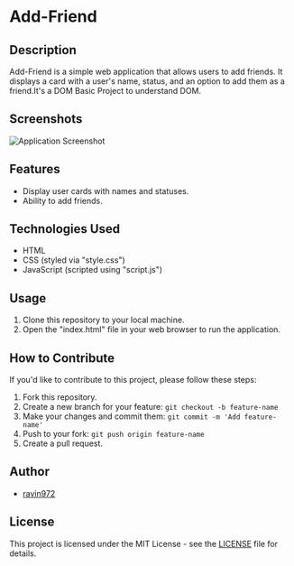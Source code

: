 # Add-Friend

## Description

Add-Friend is a simple web application that allows users to add friends. It displays a card with a user's name, status, and an option to add them as a friend.It's a DOM Basic Project to understand DOM.

## Screenshots

![Application Screenshot](https://github.com/ravin972/AddFriendFeature/assets/59820924/3640e6b3-a066-4b99-a2a1-3010af07902f)

## Features

- Display user cards with names and statuses.
- Ability to add friends.

## Technologies Used

- HTML
- CSS (styled via "style.css")
- JavaScript (scripted using "script.js")

## Usage

1. Clone this repository to your local machine.
2. Open the "index.html" file in your web browser to run the application.

## How to Contribute

If you'd like to contribute to this project, please follow these steps:

1. Fork this repository.
2. Create a new branch for your feature: `git checkout -b feature-name`
3. Make your changes and commit them: `git commit -m 'Add feature-name'`
4. Push to your fork: `git push origin feature-name`
5. Create a pull request.

## Author

- [ravin972](https://github.com/ravin972)

## License

This project is licensed under the MIT License - see the [LICENSE](LICENSE) file for details.
